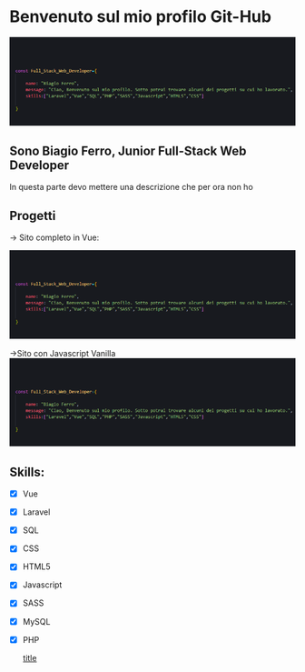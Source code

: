# Benvenuto sul mio profilo Git-Hub


![header](images/idk.png)

## Sono Biagio Ferro, Junior Full-Stack Web Developer
In questa parte devo mettere una descrizione che per ora non ho

## Progetti
-> Sito completo in Vue: 

[![midterm](images/idk.png)](images/idk.png)

->Sito con Javascript Vanilla
[![Playstation](images/idk.png)](images/playstation.png)

## Skills:

- [x] Vue
- [x] Laravel
- [x] SQL
- [x] CSS
- [x] HTML5
- [x] Javascript
- [x] SASS
- [x] MySQL
- [x] PHP

	[title](https://www.example.com)
